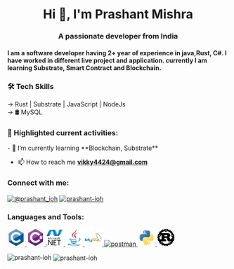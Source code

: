 <h1 align="center">Hi 👋, I'm Prashant Mishra</h1>
<h3 align="center">A passionate developer from India</h3>
<h4>I am a software developer having 2+ year of experience in java,Rust, C#. I have worked in different live project and application.
currently I am learning Substrate, Smart Contract and Blockchain.</h4>

<h3>🛠 Tech Skills</h3>
  -> Rust | Substrate | JavaScript | NodeJs </br>
  -> 🛢 MySQL  

<h3> 📌 Highlighted current activities: </h3>
- 🌱 I’m currently learning **Blockchain, Substrate**

- 📫 How to reach me **vikky4424@gmail.com**

<h3 align="left">Connect with me:</h3>
<p align="left">
<a href="https://twitter.com/@prashant_ioh" target="blank"><img align="center" src="https://raw.githubusercontent.com/rahuldkjain/github-profile-readme-generator/master/src/images/icons/Social/twitter.svg" alt="@prashant_ioh" height="30" width="40" /></a>
<a href="https://linkedin.com/in/prashant-ioh" target="blank"><img align="center" src="https://raw.githubusercontent.com/rahuldkjain/github-profile-readme-generator/master/src/images/icons/Social/linked-in-alt.svg" alt="prashant-ioh" height="30" width="40" /></a>
</p>

<h3 align="left">Languages and Tools:</h3>
<p align="left"> <a href="https://www.cprogramming.com/" target="_blank" rel="noreferrer"> <img src="https://raw.githubusercontent.com/devicons/devicon/master/icons/c/c-original.svg" alt="c" width="40" height="40"/> </a> <a href="https://www.w3schools.com/cs/" target="_blank" rel="noreferrer"> <img src="https://raw.githubusercontent.com/devicons/devicon/master/icons/csharp/csharp-original.svg" alt="csharp" width="40" height="40"/> </a> <a href="https://dotnet.microsoft.com/" target="_blank" rel="noreferrer"> <img src="https://raw.githubusercontent.com/devicons/devicon/master/icons/dot-net/dot-net-original-wordmark.svg" alt="dotnet" width="40" height="40"/> </a> <a href="https://www.java.com" target="_blank" rel="noreferrer"> <img src="https://raw.githubusercontent.com/devicons/devicon/master/icons/java/java-original.svg" alt="java" width="40" height="40"/> </a> <a href="https://www.mysql.com/" target="_blank" rel="noreferrer"> <img src="https://raw.githubusercontent.com/devicons/devicon/master/icons/mysql/mysql-original-wordmark.svg" alt="mysql" width="40" height="40"/> </a> <a href="https://postman.com" target="_blank" rel="noreferrer"> <img src="https://www.vectorlogo.zone/logos/getpostman/getpostman-icon.svg" alt="postman" width="40" height="40"/> </a> <a href="https://www.python.org" target="_blank" rel="noreferrer"> <img src="https://raw.githubusercontent.com/devicons/devicon/master/icons/python/python-original.svg" alt="python" width="40" height="40"/> </a> <a href="https://www.rust-lang.org" target="_blank" rel="noreferrer"> <img src="https://raw.githubusercontent.com/devicons/devicon/master/icons/rust/rust-plain.svg" alt="rust" width="40" height="40"/> </a> </p>

<p><img align="left" src="https://github-readme-stats.vercel.app/api/top-langs?username=prashant-ioh&show_icons=true&locale=en&layout=compact" alt="prashant-ioh" /></p>

<p>&nbsp;<img align="center" src="https://github-readme-stats.vercel.app/api?username=prashant-ioh&show_icons=true&locale=en" alt="prashant-ioh" /></p>
